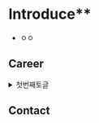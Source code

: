 # Introduce**
* ㅇㅇ

## Career
<details>
  <summary>첫번째토글</summary>
  <!-- 내용 -->
</details>



## Contact
